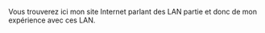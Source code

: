 Vous trouverez ici mon site Internet parlant des LAN partie et donc de mon expérience avec ces LAN.
